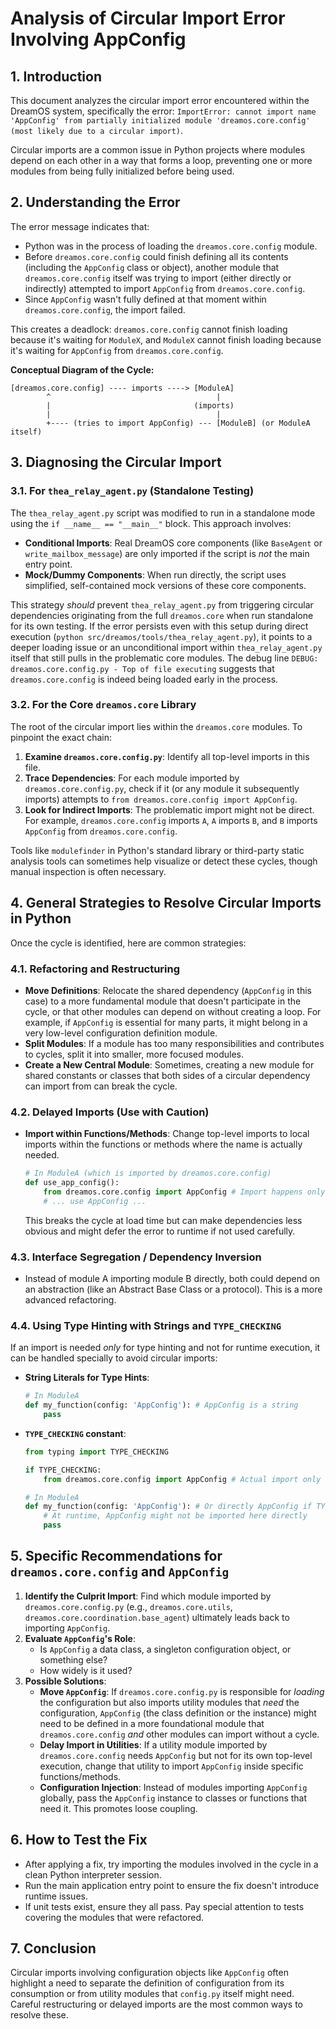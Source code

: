# Analysis of Circular Import Error Involving AppConfig

## 1. Introduction

This document analyzes the circular import error encountered within the DreamOS system, specifically the error: `ImportError: cannot import name 'AppConfig' from partially initialized module 'dreamos.core.config' (most likely due to a circular import)`.

Circular imports are a common issue in Python projects where modules depend on each other in a way that forms a loop, preventing one or more modules from being fully initialized before being used.

## 2. Understanding the Error

The error message indicates that:
- Python was in the process of loading the `dreamos.core.config` module.
- Before `dreamos.core.config` could finish defining all its contents (including the `AppConfig` class or object), another module that `dreamos.core.config` itself was trying to import (either directly or indirectly) attempted to import `AppConfig` from `dreamos.core.config`.
- Since `AppConfig` wasn't fully defined at that moment within `dreamos.core.config`, the import failed.

This creates a deadlock: `dreamos.core.config` cannot finish loading because it's waiting for `ModuleX`, and `ModuleX` cannot finish loading because it's waiting for `AppConfig` from `dreamos.core.config`.

**Conceptual Diagram of the Cycle:**

```
[dreamos.core.config] ---- imports ----> [ModuleA]
        ^                                     |
        |                                (imports)
        |                                     |
        +---- (tries to import AppConfig) --- [ModuleB] (or ModuleA itself)
```

## 3. Diagnosing the Circular Import

### 3.1. For `thea_relay_agent.py` (Standalone Testing)

The `thea_relay_agent.py` script was modified to run in a standalone mode using the `if __name__ == "__main__"` block. This approach involves:
- **Conditional Imports**: Real DreamOS core components (like `BaseAgent` or `write_mailbox_message`) are only imported if the script is *not* the main entry point.
- **Mock/Dummy Components**: When run directly, the script uses simplified, self-contained mock versions of these core components.

This strategy *should* prevent `thea_relay_agent.py` from triggering circular dependencies originating from the full `dreamos.core` when run standalone for its own testing. If the error persists even with this setup during direct execution (`python src/dreamos/tools/thea_relay_agent.py`), it points to a deeper loading issue or an unconditional import within `thea_relay_agent.py` itself that still pulls in the problematic core modules. The debug line `DEBUG: dreamos.core.config.py - Top of file executing` suggests that `dreamos.core.config` is indeed being loaded early in the process.

### 3.2. For the Core `dreamos.core` Library

The root of the circular import lies within the `dreamos.core` modules. To pinpoint the exact chain:
1.  **Examine `dreamos.core.config.py`**: Identify all top-level imports in this file.
2.  **Trace Dependencies**: For each module imported by `dreamos.core.config.py`, check if it (or any module it subsequently imports) attempts to `from dreamos.core.config import AppConfig`.
3.  **Look for Indirect Imports**: The problematic import might not be direct. For example, `dreamos.core.config` imports `A`, `A` imports `B`, and `B` imports `AppConfig` from `dreamos.core.config`.

Tools like `modulefinder` in Python's standard library or third-party static analysis tools can sometimes help visualize or detect these cycles, though manual inspection is often necessary.

## 4. General Strategies to Resolve Circular Imports in Python

Once the cycle is identified, here are common strategies:

### 4.1. Refactoring and Restructuring
- **Move Definitions**: Relocate the shared dependency (`AppConfig` in this case) to a more fundamental module that doesn't participate in the cycle, or that other modules can depend on without creating a loop. For example, if `AppConfig` is essential for many parts, it might belong in a very low-level configuration definition module.
- **Split Modules**: If a module has too many responsibilities and contributes to cycles, split it into smaller, more focused modules.
- **Create a New Central Module**: Sometimes, creating a new module for shared constants or classes that both sides of a circular dependency can import from can break the cycle.

### 4.2. Delayed Imports (Use with Caution)
- **Import within Functions/Methods**: Change top-level imports to local imports within the functions or methods where the name is actually needed.
  ```python
  # In ModuleA (which is imported by dreamos.core.config)
  def use_app_config():
      from dreamos.core.config import AppConfig # Import happens only when function is called
      # ... use AppConfig ...
  ```
  This breaks the cycle at load time but can make dependencies less obvious and might defer the error to runtime if not used carefully.

### 4.3. Interface Segregation / Dependency Inversion
- Instead of module A importing module B directly, both could depend on an abstraction (like an Abstract Base Class or a protocol). This is a more advanced refactoring.

### 4.4. Using Type Hinting with Strings and `TYPE_CHECKING`
If an import is needed *only* for type hinting and not for runtime execution, it can be handled specially to avoid circular imports:
- **String Literals for Type Hints**:
  ```python
  # In ModuleA
  def my_function(config: 'AppConfig'): # AppConfig is a string
      pass
  ```
- **`TYPE_CHECKING` constant**:
  ```python
  from typing import TYPE_CHECKING

  if TYPE_CHECKING:
      from dreamos.core.config import AppConfig # Actual import only for type checkers

  # In ModuleA
  def my_function(config: 'AppConfig'): # Or directly AppConfig if TYPE_CHECKING block is used
      # At runtime, AppConfig might not be imported here directly
      pass
  ```

## 5. Specific Recommendations for `dreamos.core.config` and `AppConfig`

1.  **Identify the Culprit Import**: Find which module imported by `dreamos.core.config.py` (e.g., `dreamos.core.utils`, `dreamos.core.coordination.base_agent`) ultimately leads back to importing `AppConfig`.
2.  **Evaluate `AppConfig`'s Role**:
    *   Is `AppConfig` a data class, a singleton configuration object, or something else?
    *   How widely is it used?
3.  **Possible Solutions**:
    *   **Move `AppConfig`**: If `dreamos.core.config.py` is responsible for *loading* the configuration but also imports utility modules that *need* the configuration, `AppConfig` (the class definition or the instance) might need to be defined in a more foundational module that `dreamos.core.config` *and* other modules can import without a cycle.
    *   **Delay Import in Utilities**: If a utility module imported by `dreamos.core.config` needs `AppConfig` but not for its own top-level execution, change that utility to import `AppConfig` inside specific functions/methods.
    *   **Configuration Injection**: Instead of modules importing `AppConfig` globally, pass the `AppConfig` instance to classes or functions that need it. This promotes loose coupling.

## 6. How to Test the Fix

- After applying a fix, try importing the modules involved in the cycle in a clean Python interpreter session.
- Run the main application entry point to ensure the fix doesn't introduce runtime issues.
- If unit tests exist, ensure they all pass. Pay special attention to tests covering the modules that were refactored.

## 7. Conclusion

Circular imports involving configuration objects like `AppConfig` often highlight a need to separate the definition of configuration from its consumption or from utility modules that `config.py` itself might need. Careful restructuring or delayed imports are the most common ways to resolve these. 